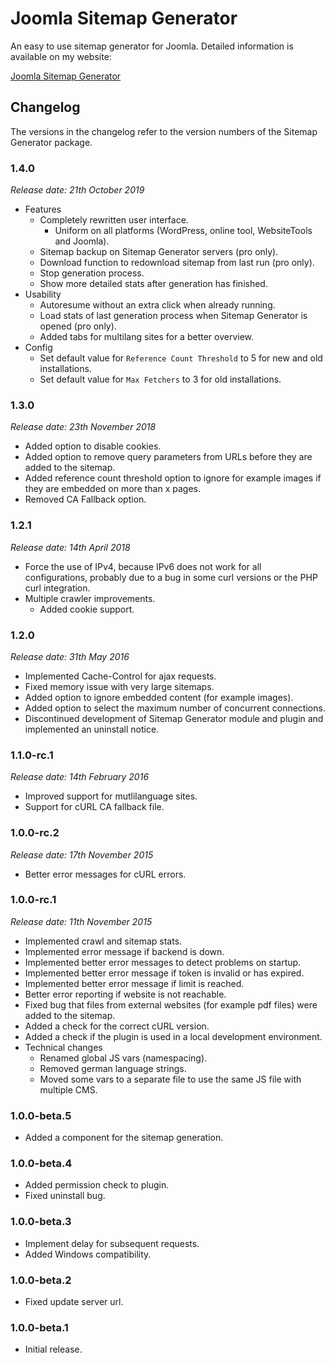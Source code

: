 # Joomla Sitemap Generator
An easy to use sitemap generator for Joomla. Detailed information is available on my website:

[Joomla Sitemap Generator](https://www.marcobeierer.com/joomla-extensions/sitemap-generator)

## Changelog
The versions in the changelog refer to the version numbers of the Sitemap Generator package.

### 1.4.0
*Release date: 21th October 2019*

- Features
	- Completely rewritten user interface.
		- Uniform on all platforms (WordPress, online tool, WebsiteTools and Joomla).
	- Sitemap backup on Sitemap Generator servers (pro only).
	- Download function to redownload sitemap from last run (pro only).
	- Stop generation process.
	- Show more detailed stats after generation has finished.
- Usability
	- Autoresume without an extra click when already running.
	- Load stats of last generation process when Sitemap Generator is opened (pro only).
	- Added tabs for multilang sites for a better overview.
- Config
	- Set default value for `Reference Count Threshold` to 5 for new and old installations.
	- Set default value for `Max Fetchers` to 3 for old installations.

### 1.3.0
*Release date: 23th November 2018*

- Added option to disable cookies.
- Added option to remove query parameters from URLs before they are added to the sitemap.
- Added reference count threshold option to ignore for example images if they are embedded on more than x pages.
- Removed CA Fallback option.

### 1.2.1
*Release date: 14th April 2018*

- Force the use of IPv4, because IPv6 does not work for all configurations, probably due to a bug in some curl versions or the PHP curl integration.
- Multiple crawler improvements.
	- Added cookie support.

### 1.2.0
*Release date: 31th May 2016*

- Implemented Cache-Control for ajax requests.
- Fixed memory issue with very large sitemaps.
- Added option to ignore embedded content (for example images).
- Added option to select the maximum number of concurrent connections.
- Discontinued development of Sitemap Generator module and plugin and implemented an uninstall notice.

### 1.1.0-rc.1
*Release date: 14th February 2016*

* Improved support for mutlilanguage sites.
* Support for cURL CA fallback file.

### 1.0.0-rc.2
*Release date: 17th November 2015*

* Better error messages for cURL errors.

### 1.0.0-rc.1
*Release date: 11th November 2015*

* Implemented crawl and sitemap stats.
* Implemented error message if backend is down.
* Implemented better error messages to detect problems on startup.
* Implemented better error message if token is invalid or has expired.
* Implemented better error message if limit is reached.
* Better error reporting if website is not reachable.
* Fixed bug that files from external websites (for example pdf files) were added to the sitemap.
* Added a check for the correct cURL version.
* Added a check if the plugin is used in a local development environment.
* Technical changes
	* Renamed global JS vars (namespacing).
	* Removed german language strings.
	* Moved some vars to a separate file to use the same JS file with multiple CMS.

### 1.0.0-beta.5
- Added a component for the sitemap generation.

### 1.0.0-beta.4
- Added permission check to plugin.
- Fixed uninstall bug.

### 1.0.0-beta.3
- Implement delay for subsequent requests.
- Added Windows compatibility.

### 1.0.0-beta.2
- Fixed update server url.

### 1.0.0-beta.1
- Initial release.
